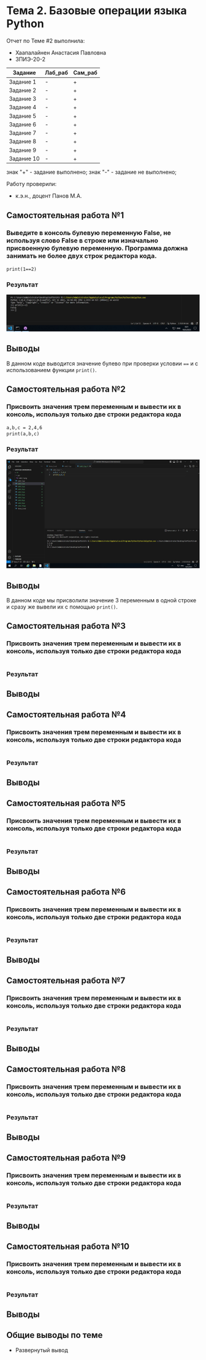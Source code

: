 # Тема 2. Базовые операции языка Python
Отчет по Теме #2 выполнила:
- Хаапалайнен Анастасия Павловна
- ЗПИЭ-20-2

| Задание | Лаб_раб | Сам_раб |
| ------ | ------ | ------ |
| Задание 1 | - | + |
| Задание 2 | - | + |
| Задание 3 | - | + |
| Задание 4 | - | + |
| Задание 5 | - | + |
| Задание 6 | - | + |
| Задание 7 | - | + |
| Задание 8 | - | + |
| Задание 9 | - | + |
| Задание 10 | - | + |

знак "+" - задание выполнено; знак "-" - задание не выполнено;

Работу проверили:
- к.э.н., доцент Панов М.А.

## Самостоятельная работа №1
### Выведите в консоль булевую переменную False, не используя слово False в строке или изначально присвоенную булевую переменную. Программа должна занимать не более двух строк редактора кода.

```
print(1==2)
```

### Результат
![Меню](https://github.com/Khaapalaynen/PI/blob/Te%D0%BC%D0%B0_2/pic/Lab2_1.png)

## Выводы
В данном коде выводится значение булево при проверки условии `==` и с использованием функции `print()`.
  
## Самостоятельная работа №2
### Присвоить значения трем переменным и вывести их в консоль, используя только две строки редактора кода

```
a,b,c = 2,4,6
print(a,b,c)
```

### Результат
![Меню](https://github.com/Khaapalaynen/PI/blob/Te%D0%BC%D0%B0_2/pic/Lab2_2.png)

## Выводы
В данном коде мы присволили значение 3 переменным в одной строке и сразу же вывели их с помощью `print()`.

## Самостоятельная работа №3
### Присвоить значения трем переменным и вывести их в консоль, используя только две строки редактора кода

```

```

### Результат

## Выводы
  
## Самостоятельная работа №4
### Присвоить значения трем переменным и вывести их в консоль, используя только две строки редактора кода

```

```

### Результат

## Выводы
  
## Самостоятельная работа №5
### Присвоить значения трем переменным и вывести их в консоль, используя только две строки редактора кода

```

```

### Результат

## Выводы
  
## Самостоятельная работа №6
### Присвоить значения трем переменным и вывести их в консоль, используя только две строки редактора кода

```

```

### Результат

## Выводы

## Самостоятельная работа №7
### Присвоить значения трем переменным и вывести их в консоль, используя только две строки редактора кода

```

```

### Результат

## Выводы
  
## Самостоятельная работа №8
### Присвоить значения трем переменным и вывести их в консоль, используя только две строки редактора кода

```

```

### Результат

## Выводы
  
## Самостоятельная работа №9
### Присвоить значения трем переменным и вывести их в консоль, используя только две строки редактора кода

```

```

### Результат

## Выводы
  
## Самостоятельная работа №10
### Присвоить значения трем переменным и вывести их в консоль, используя только две строки редактора кода

```

```

### Результат

## Выводы

## Общие выводы по теме
- Развернутый вывод
